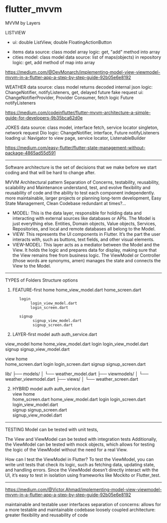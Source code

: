 # flutter_mvvm

MVVM by Layers

LISTVIEW
* ui: double ListView, double FloatingActionButton
- items
     data source: class model array
     logic: get, "add" method into array
- cities
     model: class model
     data source: list of maps(objects) in repository 
     logic: get, add method of map into array
     
https://medium.com/@DevMonarch/implementing-model-view-viewmodel-mvvm-in-a-flutter-app-a-step-by-step-guide-92b05e6e8192

WEATHER
     data source: class model returns decoded internal json
     logic: ChangeNotifier, notifyListeners, get, delayed future fake request
     ui: ChangeNotifierProvider, Provider Consumer, fetch logic Future notifyListeners

https://medium.com/codeinflutter/flutter-mvvm-architecture-a-simple-guide-for-developers-9b35bca62d0e

JOKES
     data source: class model, interface fetch, service locator singleton, network request Dio
     logic: ChangeNotifier, interface, Future notifyListeners loading
     ui: Navigator to view page, service locator, ListenableBuilder

https://medium.com/easy-flutter/flutter-state-management-without-package-4865ad55d591


----------------------------------

Software architecture is the set of decisions that we make before we start coding and that will be hard to change after.

MVVM Architectural pattern
Separation of Concerns, testability, reusability, scalability and Maintenance
understand, test, and evolve
flexibility and reusability of code and the ability to test each component independently.
more maintainable, larger projects or planning long-term development, Easy State Management, Clean Codebase
redundant at times?...


- MODEL: 
This is the data layer, responsible for holding data and interacting with external sources like databases or APIs.
The Model is just everything else. Entities, Domain objects, Value objects, Services, Repositories, and local and remote databases all belong to the Model.
- VIEW: 
This represents the UI components in Flutter. 
It’s the part the user interacts with, such as buttons, text fields, and other visual elements.
- VIEW-MODEL: 
This layer acts as a mediator between the Model and the View. 
It holds the logic and prepares data for display, making sure that the View remains free from business logic.
The ViewModel or Controller (those words are synonyms, amen) manages the state and connects the View to the Model.


----------------------------------
TYPES of Folders Structure options

1. FEATURE-first
          home
              home_view_model.dart
              home_screen.dart
     
          login
               login_view_model.dart     
               login_screen.dart
    
          signup
                signup_view_model.dart             
                signup_screen.dart
                
2. LAYER-first
model
     auth
         auth_service.dart

view_model
          home
              home_view_model.dart
          login
               login_view_model.dart
          signup
                signup_view_model.dart

view 
     home  
          home_screen.dart
     login
          login_screen.dart
     signup
           signup_screen.dart

lib/
├── models/
│   └── weather_model.dart
├── viewmodels/
│   └── weather_viewmodel.dart
├── views/
│   └── weather_screen.dart

2. HYBRID
model
     auth
         auth_service.dart           
view 
     home  
          home_screen.dart
          home_view_model.dart
     login
          login_screen.dart   
          login_view_model.dart      
     signup
           signup_screen.dart       
           signup_view_model.dart


-----------------------------------
TESTING
Model can be tested with unit tests, 

The View and ViewModel can be tested with integration tests
Additionally, the ViewModel can be tested with mock objects, which allows for testing the logic of the ViewModel without the need for a real View.

How can I test the ViewModel in Flutter?
To test the ViewModel, you can write unit tests that check its logic, such as fetching data, updating state, and handling errors. Since the ViewModel doesn’t directly interact with the UI, it’s easy to test in isolation using frameworks like Mockito or Flutter_test.


-----------------------------------

https://medium.com/@Victor.Ahmad/implementing-model-view-viewmodel-mvvm-in-a-flutter-app-a-step-by-step-guide-92b05e6e8192


maintainable and testable user interfaces
separation of concerns: allows for a more testable and maintainable codebase
loosely coupled architecture: greater flexibility and reusability of code